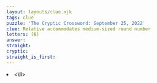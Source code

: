 ```yaml
---
layout: layouts/clue.njk
tags: clue
puzzle: 'The Cryptic Crossword: September 25, 2022'
clue: Relative accommodates medium-sized round number
letters: (6)
answer:
straight:
cryptic:
straight_is_first:
---
```

<li><\li>